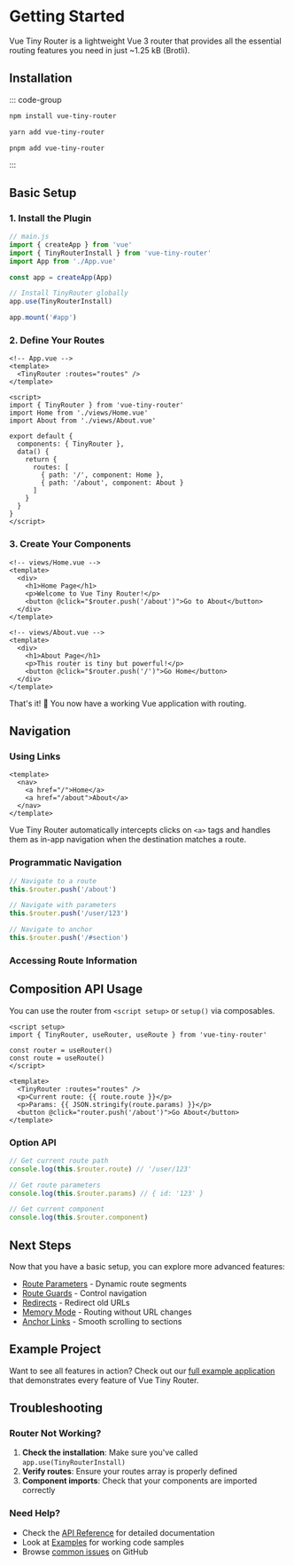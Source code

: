 # Getting Started

Vue Tiny Router is a lightweight Vue 3 router that provides all the essential routing features you need in just ~1.25 kB (Brotli).

## Installation

::: code-group
```bash [npm]
npm install vue-tiny-router
```

```bash [yarn]
yarn add vue-tiny-router
```

```bash [pnpm]
pnpm add vue-tiny-router
```
:::

## Basic Setup

### 1. Install the Plugin

```javascript
// main.js
import { createApp } from 'vue'
import { TinyRouterInstall } from 'vue-tiny-router'
import App from './App.vue'

const app = createApp(App)

// Install TinyRouter globally
app.use(TinyRouterInstall)

app.mount('#app')
```

### 2. Define Your Routes

```vue
<!-- App.vue -->
<template>
  <TinyRouter :routes="routes" />
</template>

<script>
import { TinyRouter } from 'vue-tiny-router'
import Home from './views/Home.vue'
import About from './views/About.vue'

export default {
  components: { TinyRouter },
  data() {
    return {
      routes: [
        { path: '/', component: Home },
        { path: '/about', component: About }
      ]
    }
  }
}
</script>
```

### 3. Create Your Components

```vue
<!-- views/Home.vue -->
<template>
  <div>
    <h1>Home Page</h1>
    <p>Welcome to Vue Tiny Router!</p>
    <button @click="$router.push('/about')">Go to About</button>
  </div>
</template>
```

```vue
<!-- views/About.vue -->
<template>
  <div>
    <h1>About Page</h1>
    <p>This router is tiny but powerful!</p>
    <button @click="$router.push('/')">Go Home</button>
  </div>
</template>
```

That's it! 🎉 You now have a working Vue application with routing.

## Navigation

### Using Links

```vue
<template>
  <nav>
    <a href="/">Home</a>
    <a href="/about">About</a>
  </nav>
</template>
```

Vue Tiny Router automatically intercepts clicks on `<a>` tags and handles them as in-app navigation when the destination matches a route.

### Programmatic Navigation

```javascript
// Navigate to a route
this.$router.push('/about')

// Navigate with parameters
this.$router.push('/user/123')

// Navigate to anchor
this.$router.push('/#section')
```

### Accessing Route Information
## Composition API Usage

You can use the router from `<script setup>` or `setup()` via composables.

```vue
<script setup>
import { TinyRouter, useRouter, useRoute } from 'vue-tiny-router'

const router = useRouter()
const route = useRoute()
</script>

<template>
  <TinyRouter :routes="routes" />
  <p>Current route: {{ route.route }}</p>
  <p>Params: {{ JSON.stringify(route.params) }}</p>
  <button @click="router.push('/about')">Go About</button>
</template>
```

### Option API
```javascript
// Get current route path
console.log(this.$router.route) // '/user/123'

// Get route parameters
console.log(this.$router.params) // { id: '123' }

// Get current component
console.log(this.$router.component)
```

## Next Steps

Now that you have a basic setup, you can explore more advanced features:

- [Route Parameters](/guide/route-parameters) - Dynamic route segments
- [Route Guards](/guide/route-guards) - Control navigation
- [Redirects](/guide/redirects) - Redirect old URLs
- [Memory Mode](/guide/memory-mode) - Routing without URL changes
- [Anchor Links](/guide/anchor-links) - Smooth scrolling to sections

## Example Project

Want to see all features in action? Check out our [full example application](/examples/full-app) that demonstrates every feature of Vue Tiny Router.

## Troubleshooting

### Router Not Working?

1. **Check the installation**: Make sure you've called `app.use(TinyRouterInstall)`
2. **Verify routes**: Ensure your routes array is properly defined
3. **Component imports**: Check that your components are imported correctly

### Need Help?

- Check the [API Reference](/api/router) for detailed documentation
- Look at [Examples](/examples/basic) for working code samples
- Browse [common issues](https://github.com/Makio64/vue-tiny-router/issues) on GitHub 